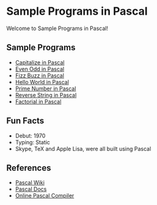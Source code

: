 # Sample Programs in Pascal

Welcome to Sample Programs in Pascal!

## Sample Programs


- [Capitalize in Pascal][capitalize]
- [Even Odd in Pascal][even-odd]
- [Fizz Buzz in Pascal][fizz-buzz]
- [Hello World in Pascal][hello-world]
- [Prime Number in Pascal][prime-number]
- [Reverse String in Pascal][reverse-string]
- [Factorial in Pascal](https://github.com/TheRenegadeCoder/sample-programs/issues/2219)

 

## Fun Facts

- Debut: 1970
- Typing: Static
- Skype, TeX and Apple Lisa, were all built using Pascal

## References

- [Pascal Wiki][wiki]
- [Pascal Docs][docs]
- [Online Pascal Compiler][compiler]


[wiki]: https://en.wikipedia.org/wiki/Pascal_(programming_language)
[docs]: https://www.freepascal.org/docs.var
[compiler]: https://www.jdoodle.com/execute-pascal-online


[capitalize]: https://github.com/TheRenegadeCoder/sample-programs-website/issues/367
[even-odd]: https://github.com/TheRenegadeCoder/sample-programs-website/issues/368
[fizz-buzz]: https://github.com/TheRenegadeCoder/sample-programs-website/issues/162
[hello-world]: https://therenegadecoder.com/code/hello-world-in-pascal/
[prime-number]: https://github.com/TheRenegadeCoder/sample-programs-website/issues/369
[reverse-string]: https://github.com/TheRenegadeCoder/sample-programs-website/issues/370
